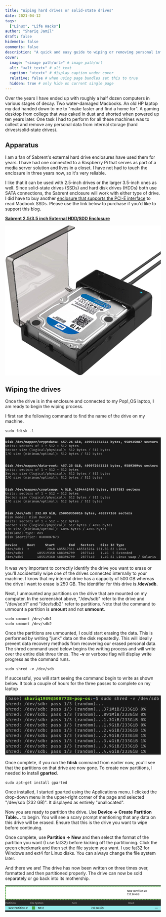 ```yaml
---
title: "Wiping hard drives or solid-state drives"
date: 2021-04-12
tags:
  ["Linux", "Life Hacks"]
author: "Shariq Jamil"
draft: false
hidemeta: false
comments: false
description: "A quick and easy guide to wiping or removing personal information from hard drives or solid-state drives before you sell or get rid of them"
cover:
  image: "<image path/url>" # image path/url
  alt: "<alt text>" # alt text
  caption: "<text>" # display caption under cover
  relative: false # when using page bundles set this to true
  hidden: true # only hide on current single page
---
```


Over the years I have ended up with roughly a half dozen computers in various stages of decay. Two water-damaged Macbooks. An old HP laptop my dad handed down to me to "make faster and find a home for". A gaming desktop from college that was caked in dust and shorted when powered up ten years later. One task I had to perform for all these machines was to collect and remove any personal data from internal storage (hard drives/solid-state drives). 

## Apparatus
I am a fan of Sabrent's external hard drive enclosures have used them for years. I have had one connected to a Raspberry Pi that serves as part of a media server solution and lives in a closet. I have not had to touch the enclosure in three years now, so it's very reliable. 

I like that it can be used with 2.5-inch drives or the larger 3.5-inch ones as well. Since solid-state drives (SSDs) and hard disk drives (HDDs) both use SATA connections, the Sabrent enclosure will work with either type of drive. I did have to buy another [enclosure that supports the PCI-E interface](https://amzn.to/3tczE0g) to read Macbook SSDs. Please use the link below to purchase if you'd like to support this blog. 

[**Sabrent 2.5/3.5 inch External HDD/SDD Enclosure**](https://amzn.to/3da93v0)

![regular](sabrent.jpg)

## Wiping the drives
Once the drive is in the enclosure and connected to my Pop!_OS laptop, I am ready to begin the wiping process. 

I first ran the following command to find the name of the drive on my machine. 

    sudo fdisk -l

![regular](fdisk.png)

It was very important to correctly identify the drive you want to erase or you'll accidentally wipe one of the drives connected internally to your machine. I know that my internal drive has a capacity of 500 GB whereas the drive I want to erase is 250 GB. The identifier for this drive is **/dev/sdb**. 

Next, I unmounted any partitions on the drive that are mounted on my computer. In the screenshot above, "/dev/sdb" refer to the drive and "/dev/sdb1" and "/dev/sdb2" refer to partitions. Note that the command to unmount a partition is **umount** and not **unmount**.

    sudo umount /dev/sdb1
    sudo umount /dev/sdb2

Once the partitions are unmounted, I could start erasing the data. This is performed by writing "junk" data on the disk repeatedly. This will ideally prevent data recovery methods from recovering our erased personal data. The shred command used below begins the writing process and will write over the entire disk three times. The **-v** or verbose flag will display write progress as the command runs. 

    sudo shred -v /dev/sdb

If successful, you will start seeing the command begin to write as shown below. It took a couple of hours for the three passes to complete on my laptop 

![regular](shred.png)

Once complete, if you run the **fdisk** command from earlier now, you'll see that the partitions on that drive are now gone. To create new partitions, I needed to install **gparted**.

    sudo apt-get install gparted

Once installed, I started gparted using the Applications menu. I clicked the drop-down menu in the upper-right corner of the page and selected "/dev/sdb (232 GB)". It displayed as entirely "unallocated". 

Now you are ready to partition the drive. Use **Device -> Create Partition Table...** to begin. You will see a scary prompt mentioning that any data on this drive will be erased. Ensure that this is the drive you want to wipe before continuing. 

Once complete, use **Partition -> New** and then select the format of the partition you want (I use fat32) before kicking off the partitioning. Click the green checkmark and then set the file system you want. I use fat32 for Windows and ext4 for Linux disks. You can always change the file system later.  

And there we are! The drive has now been written on three times over, formatted and then partitioned properly. The drive can now be sold separately or go back into its mothership. 

![regular](partition.png)